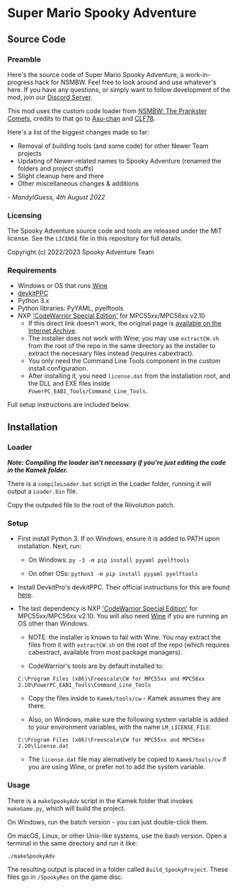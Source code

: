 # Super Mario Spooky Adventure
## Source Code

### Preamble

Here's the source code of Super Mario Spooky Adventure, a work-in-progress hack for NSMBW. Feel free to look around and use whatever's here.
If you have any questions, or simply want to follow development of the mod, join our [Discord Server][discord].

This mod uses the custom code loader from [NSMBW: The Prankster Comets][nsmbwtpc], credits to that go to [Asu-chan](https://github.com/Asu-chan) and [CLF78](https://github.com/CLF78).

Here's a list of the biggest changes made so far:
- Removal of building tools (and some code) for other Newer Team projects
- Updating of Newer-related names to Spooky Adventure (renamed the folders and project stuffs)
- Slight cleanup here and there
- Other miscellaneous changes & additions

*- MandyIGuess, 4th August 2022*

### Licensing

The Spooky Adventure source code and tools are released under the MIT license.
See the `LICENSE` file in this repository for full details.

Copyright (c) 2022/2023 Spooky Adventure Team

### Requirements

- Windows or OS that runs [Wine]
- [devkitPPC][dkp]
- Python 3.x
- Python libraries: PyYAML, pyelftools
- NXP ['CodeWarrior Special Edition'][cw] for MPC55xx/MPC56xx v2.10
  - If this direct link doesn't work, the original page is
    [available on the Internet Archive][cwIA].
  - The installer does not work with Wine; you may use `extractCW.sh`
    from the root of the repo in the same directory as the installer to
    extract the necessary files instead (requires cabextract).
  - You only need the Command Line Tools component in the custom
    install configuration.
  - After installing it, you need `license.dat` from the installation root,
    and the DLL and EXE files inside `PowerPC_EABI_Tools/Command_Line_Tools`.

Full setup instructions are included below.

## Installation

### Loader

***Note: Compiling the loader isn't necessary if you're just editing the code in the Kamek folder.***

There is a `compileLoader.bat` script in the Loader folder, running it will output a `Loader.bin` file.

Copy the outputed file to the root of the Riivolution patch.

### Setup

- First install Python 3. If on Windows, ensure it is added to PATH
  upon installation. Next, run:

  - On Windows:
    `py -3 -m pip install pyyaml pyelftools`

  - On other OSs:
    `python3 -m pip install pyyaml pyelftools`

- Install DevkitPro's devkitPPC. Their official instructions for
  this are found [here][dkp].

- The last dependency is NXP ['CodeWarrior Special Edition'][cw]
  for MPC55xx/MPC56xx v2.10. You will also need [Wine] if you
  are running an OS other than Windows.

  - NOTE: the installer is known to fail with Wine.
    You may extract the files from it with ``extractCW.sh``
    on the root of the repo (which requires cabextract,
    available from most package managers).

  - CodeWarrior's tools are by default installed to:
  
  `C:\Program Files (x86)\Freescale\CW for MPC55xx and MPC56xx 2.10\PowerPC_EABI_Tools\Command_Line_Tools`

  - Copy the files inside to `Kamek/tools/cw` - Kamek assumes they
    are there.

  - Also, on Windows, make sure the following system variable is added
    to your environment variables, with the name `LM_LICENSE_FILE`:

  `C:\Program Files (x86)\Freescale\CW for MPC55xx and MPC56xx 2.10\license.dat`

  - The ``license.dat`` file may alernatively be copied to
    `Kamek/tools/cw` if you are using Wine, or prefer not to add the system variable.

### Usage

There is a `makeSpookyAdv` script in the Kamek folder that invokes `makeGame.py`, which will build the project.

On Windows, run the batch version - you can just double-click them.

On macOS, Linux, or other Unix-like systems, use the bash version.
Open a terminal in the same directory and run it like:

`./makeSpookyAdv`

The resulting output is placed in a folder called `Build_SpookyProject`. These files go in `/SpookyRes` on the game disc.

[cw]:
http://cache.nxp.com/lgfiles/devsuites/PowerPC/CW55xx_v2_10_SE.exe?WT_TYPE=IDE%20-%20Debug,%20Compile%20and%20Build%20Tools&WT_VENDOR=FREESCALE&WT_FILE_FORMAT=exe&WT_ASSET=Downloads&fileExt=.exe
[cwIA]:
http://web.archive.org/web/20160602205749/http://www.nxp.com/products/software-and-tools/software-development-tools/codewarrior-development-tools/downloads/special-edition-software:CW_SPECIALEDITIONS
[discord]:
https://discord.gg/fW5D3b6WQ8
[dkp]:
https://devkitpro.org/wiki/Getting_Started
[nsmbwtpc]:
https://github.com/Asu-chan/NSMBWThePranksterComets
[Wine]:
https://www.winehq.org/
